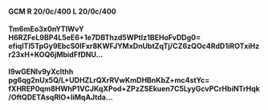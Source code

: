 #### GCM R 20/0c/400 L 20/0c/400
**Tm6mEo3x0nYTlWvY**<br/>**H6RZFeL9BP4L5eE6+1e7DBThzd5WPtIz1BEHoFvDDg0=**<br/>**efiqITl5TpGy9EbcS0IFxr8KWFJYMxDnUbtZqTj/CZ6zQOc4RdD1iROTxiHzr23xH+KOQ6jMbidFfDNU...**<br/><br/>
**I9wGENlv9yXclthh**<br/>**pg6qg2nUx5Q/L+UDHZLrQXrRVwKmDHBnKbZ+mc4stYc=**<br/>**fXHREP0qm8HWhP1VCJKqXPod+ZPzZSEkuen7C5LyyGcvPCrHbiNTrHqk/OftQDETAsqRlO+liMqAJtda...**